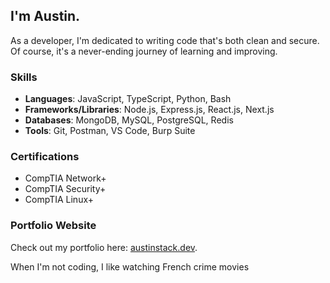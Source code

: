 ## I'm Austin.

As a developer, I'm dedicated to writing code that's both clean and secure.
Of course, it's a never-ending journey of learning and improving.


### Skills

- **Languages**: JavaScript, TypeScript, Python, Bash
- **Frameworks/Libraries**: Node.js, Express.js, React.js, Next.js
- **Databases**: MongoDB, MySQL, PostgreSQL, Redis
- **Tools**: Git, Postman, VS Code, Burp Suite

### Certifications

- CompTIA Network+
- CompTIA Security+
- CompTIA Linux+

### Portfolio Website

Check out my portfolio here: [austinstack.dev](https://www.austinstack.dev).

When I'm not coding, I like watching French crime movies
